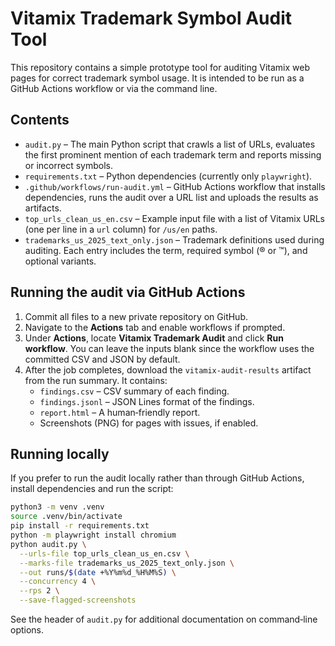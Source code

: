 # Vitamix Trademark Symbol Audit Tool

This repository contains a simple prototype tool for auditing Vitamix
web pages for correct trademark symbol usage. It is intended to be
run as a GitHub Actions workflow or via the command line.

## Contents

* `audit.py` – The main Python script that crawls a list of URLs,
  evaluates the first prominent mention of each trademark term and
  reports missing or incorrect symbols.
* `requirements.txt` – Python dependencies (currently only
  `playwright`).
* `.github/workflows/run-audit.yml` – GitHub Actions workflow that
  installs dependencies, runs the audit over a URL list and uploads
  the results as artifacts.
* `top_urls_clean_us_en.csv` – Example input file with a list of
  Vitamix URLs (one per line in a `url` column) for `/us/en` paths.
* `trademarks_us_2025_text_only.json` – Trademark definitions used
  during auditing. Each entry includes the term, required symbol
  (® or ™), and optional variants.

## Running the audit via GitHub Actions

1. Commit all files to a new private repository on GitHub.
2. Navigate to the **Actions** tab and enable workflows if prompted.
3. Under **Actions**, locate **Vitamix Trademark Audit** and click
   **Run workflow**. You can leave the inputs blank since the
   workflow uses the committed CSV and JSON by default.
4. After the job completes, download the `vitamix-audit-results` artifact
   from the run summary. It contains:
   - `findings.csv` – CSV summary of each finding.
   - `findings.jsonl` – JSON Lines format of the findings.
   - `report.html` – A human‑friendly report.
   - Screenshots (PNG) for pages with issues, if enabled.

## Running locally

If you prefer to run the audit locally rather than through GitHub
Actions, install dependencies and run the script:

```bash
python3 -m venv .venv
source .venv/bin/activate
pip install -r requirements.txt
python -m playwright install chromium
python audit.py \
  --urls-file top_urls_clean_us_en.csv \
  --marks-file trademarks_us_2025_text_only.json \
  --out runs/$(date +%Y%m%d_%H%M%S) \
  --concurrency 4 \
  --rps 2 \
  --save-flagged-screenshots
```

See the header of `audit.py` for additional documentation on
command‑line options.